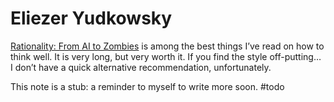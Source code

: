 # Eliezer Yudkowsky
[Rationality: From AI to Zombies](https://intelligence.org/rationality-ai-zombies/) is among the best things I’ve read on how to think well. It is very long, but very worth it. If you find the style off-putting… I don’t have a quick alternative recommendation, unfortunately.

This note is a stub: a reminder to myself to write more soon. #todo 

<!-- #web/people -->

<!-- {BearID:eliezer-yudkowsky.md} -->
